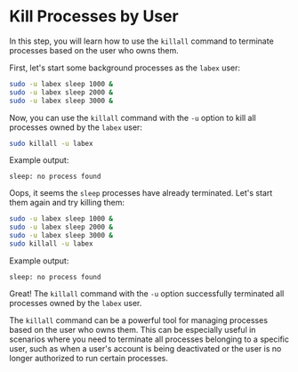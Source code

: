 # Kill Processes by User

In this step, you will learn how to use the `killall` command to terminate processes based on the user who owns them.

First, let's start some background processes as the `labex` user:

```bash
sudo -u labex sleep 1000 &
sudo -u labex sleep 2000 &
sudo -u labex sleep 3000 &
```

Now, you can use the `killall` command with the `-u` option to kill all processes owned by the `labex` user:

```bash
sudo killall -u labex
```

Example output:

```
sleep: no process found
```

Oops, it seems the `sleep` processes have already terminated. Let's start them again and try killing them:

```bash
sudo -u labex sleep 1000 &
sudo -u labex sleep 2000 &
sudo -u labex sleep 3000 &
sudo killall -u labex
```

Example output:

```
sleep: no process found
```

Great! The `killall` command with the `-u` option successfully terminated all processes owned by the `labex` user.

The `killall` command can be a powerful tool for managing processes based on the user who owns them. This can be especially useful in scenarios where you need to terminate all processes belonging to a specific user, such as when a user's account is being deactivated or the user is no longer authorized to run certain processes.
